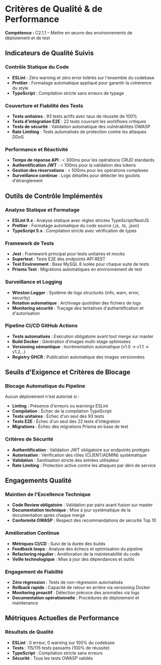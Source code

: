 # Critères de Qualité & de Performance

**Compétence :** C2.1.1 – Mettre en œuvre des environnements de déploiement et de test

## Indicateurs de Qualité Suivis

### Contrôle Statique du Code
- **ESLint** : Zéro warning et zéro error tolérés sur l'ensemble du codebase
- **Prettier** : Formatage automatique appliqué pour garantir la cohérence du style
- **TypeScript** : Compilation stricte sans erreurs de typage

### Couverture et Fiabilité des Tests
- **Tests unitaires** : 93 tests actifs avec taux de réussite de 100%
- **Tests d'intégration E2E** : 22 tests couvrant les workflows critiques
- **Tests de sécurité** : Validation automatique des vulnérabilités OWASP
- **Rate Limiting** : Tests automatisés de protection contre les attaques DDoS

### Performance et Réactivité
- **Temps de réponse API** : < 300ms pour les opérations CRUD standards
- **Authentification JWT** : < 100ms pour la validation des tokens
- **Gestion des réservations** : < 500ms pour les opérations complexes
- **Surveillance continue** : Logs détaillés pour détecter les goulots d'étranglement

## Outils de Contrôle Implémentés

### Analyse Statique et Formatage
- **ESLint 9.x** : Analyse statique avec règles strictes TypeScript/NestJS
- **Prettier** : Formatage automatique du code source (.js, .ts, .json)
- **TypeScript 5.x** : Compilation stricte avec vérification de types

### Framework de Tests
- **Jest** : Framework principal pour tests unitaires et mocks
- **Supertest** : Tests E2E des endpoints API REST
- **Test Environment** : Base MySQL 8 isolée pour chaque suite de tests
- **Prisma Test** : Migrations automatiques en environnement de test

### Surveillance et Logging
- **Winston Logger** : Système de logs structurés (info, warn, error, security)
- **Rotation automatique** : Archivage quotidien des fichiers de logs
- **Monitoring sécurité** : Traçage des tentatives d'authentification et d'autorisation

### Pipeline CI/CD GitHub Actions
- **Tests automatisés** : Exécution obligatoire avant tout merge sur master
- **Build Docker** : Génération d'images multi-stage optimisées
- **Versioning sémantique** : Incrémentation automatique (v1.0 → v1.1 → v1.2...)
- **Registry GHCR** : Publication automatique des images versionnées

## Seuils d'Exigence et Critères de Blocage

### Blocage Automatique du Pipeline
Aucun déploiement n'est autorisé si :
- **Linting** : Présence d'erreurs ou warnings ESLint
- **Compilation** : Échec de la compilation TypeScript
- **Tests unitaires** : Échec d'un seul des 93 tests
- **Tests E2E** : Échec d'un seul des 22 tests d'intégration
- **Migrations** : Échec des migrations Prisma en base de test

### Critères de Sécurité
- **Authentification** : Validation JWT obligatoire sur endpoints protégés
- **Autorisation** : Vérification des rôles (CLIENT/ADMIN) systématique
- **Validation** : Sanitisation stricte des entrées utilisateur
- **Rate Limiting** : Protection active contre les attaques par déni de service

## Engagements Qualité

### Maintien de l'Excellence Technique
- **Code Review obligatoire** : Validation par pairs avant fusion sur master
- **Documentation technique** : Mise à jour systématique de la documentation après chaque merge
- **Conformité OWASP** : Respect des recommandations de sécurité Top 10

### Amélioration Continue
- **Métriques CI/CD** : Suivi de la durée des builds
- **Feedback loops** : Analyse des échecs et optimisation du pipeline
- **Refactoring régulier** : Amélioration de la maintenabilité du code
- **Veille technologique** : Mise à jour des dépendances et outils

### Engagement de Fiabilité
- **Zéro régression** : Tests de non-régression automatisés
- **Rollback rapide** : Capacité de retour en arrière via versioning Docker
- **Monitoring proactif** : Détection précoce des anomalies via logs
- **Documentation opérationnelle** : Procédures de déploiement et maintenance

## Métriques Actuelles de Performance

### Résultats de Qualité
- **ESLint** : 0 erreur, 0 warning sur 100% du codebase
- **Tests** : 115/115 tests passants (100% de réussite)
- **TypeScript** : Compilation stricte sans erreurs
- **Sécurité** : Tous les tests OWASP validés